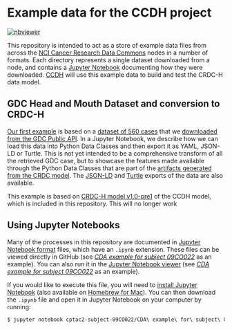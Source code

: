 # Example data for the CCDH project

[![nbviewer](https://raw.githubusercontent.com/jupyter/design/master/logos/Badges/nbviewer_badge.svg)](https://nbviewer.jupyter.org/github/cancerDHC/example-data/)

This repository is intended to act as a store of example data files from across
the [NCI Cancer Research Data Commons](https://datascience.cancer.gov/data-commons)
nodes in a number of formats. Each directory represents a single dataset downloaded
from a node, and contains a [Jupyter Notebook](https://jupyter.org/) documenting how
they were downloaded. [CCDH](https://datacommons.cancer.gov/center-cancer-data-harmonization)
will use this example data to build and test the CRDC-H data model.

## GDC Head and Mouth Dataset and conversion to CRDC-H

[Our first example](https://nbviewer.jupyter.org/github/cancerDHC/example-data/blob/gdc-to-crdc-h/GDC%20to%20CCDH%20conversion.ipynb) is based on a [dataset of 560 cases](./head-and-mouth/gdc-head-and-mouth.json) that we [downloaded from the GDC Public API](https://nbviewer.jupyter.org/github/cancerDHC/example-data/blob/gdc-to-crdc-h/head-and-mouth/Head%20and%20Mouth%20Cancer%20Datasets.ipynb). In a Jupyter Notebook, we describe how we can load this data into Python Data Classes and then export it as YAML, JSON-LD or Turtle. This is not yet intended to be a comprehensive transform of all the retrieved GDC case, but to showcase the features made available through the Python Data Classes that are part of the [artifacts generated from the CRDC model](https://github.com/cancerDHC/ccdhmodel/). The [JSON-LD](./head-and-mouth/diagnoses.jsonld) and [Turtle](./head-and-mouth/diagnoses.ttl) exports of the data are also available.

This example is based on [CRDC-H model v1.0-pre1](https://github.com/cancerDHC/ccdhmodel/releases/tag/v1.0-pre1) of the CCDH model, which is included in this repository. This will no longer work

## Using Jupyter Notebooks

Many of the processes in this repository are documented in
[Jupyter Notebook format](https://nbformat.readthedocs.io/) files,
which have an `.ipynb` extension. These files can be viewed directly in
GitHub (see
*[CDA example for subject 09CO022](./cptac2-subject-09CO022/CDA%20example%20for%20subject%2009CO022.ipynb)*
as an example). You can also run it in the [Jupyter Notebook viewer](https://nbviewer.jupyter.org/) (see
*[CDA example for subject 09CO022](https://nbviewer.jupyter.org/github/cancerDHC/example-data/blob/0a983991cbc274a7fbf3121aa8ae10047549fa1a/cptac2-subject-09CO022/CDA%20example%20for%20subject%2009CO022.ipynb)*
as an example).

If you would like to execute this file, you will need to
[install Jupyter Notebook](https://jupyter.org/install.html) (also available on [Homebrew for Mac](https://formulae.brew.sh/formula/jupyterlab#default)). You can then download
the `.ipynb` file and open it in Jupyter Notebook on your computer by running:

```bash
$ jupyter notebook cptac2-subject-09CO022/CDA\ example\ for\ subject\ 09CO022.ipynb
```
